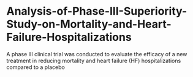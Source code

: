 # Analysis-of-Phase-III-Superiority-Study-on-Mortality-and-Heart-Failure-Hospitalizations
A phase III clinical trial was conducted to evaluate the efficacy of a new treatment in reducing mortality and heart failure (HF) hospitalizations compared to a placebo
